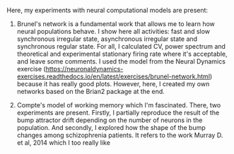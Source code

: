 Here, my experiments with neural computational models are present:

1. Brunel's network is a fundamental work that allows me to learn how neural populations behave. I show here all activities: fast and slow synchronous irregular state, asynchronous irregular state and synchronous regular state. For all, I calculated CV, power spectrum and theoretical and experimental stationary firing rate where it's acceptable, and leave some comments. I used the model from the Neural Dynamics exercise (https://neuronaldynamics-exercises.readthedocs.io/en/latest/exercises/brunel-network.html) because it has really good plots. However, here, I created my own networks based on the Brian2 package at the end.

2. Compte's model of working memory which I'm fascinated. There, two experiments are present. Firstly, I partially reproduce the result of the bump attractor drift depending on the number of neurons in the population. And secondly, I explored how the shape of the bump changes among schizophrenia patients. It refers to the work Murray D. et al, 2014 which I too really like
